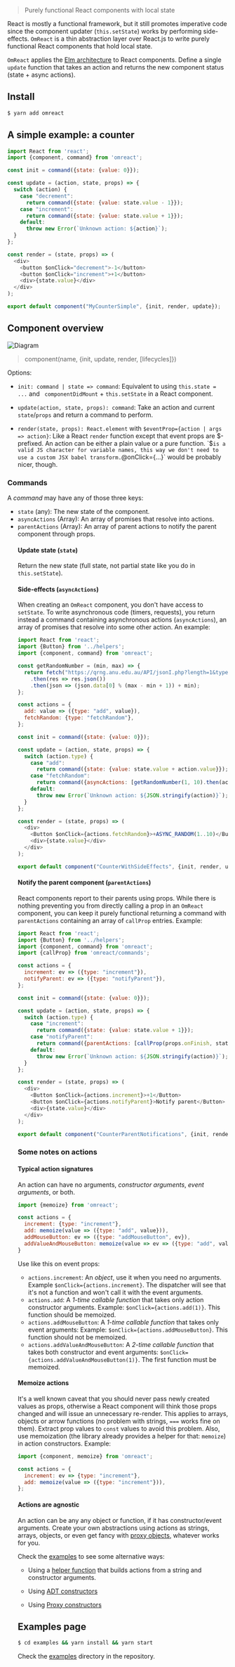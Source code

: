 > Purely functional React components with local state

React is mostly a functional framework, but it still promotes imperative code since the component updater (`this.setState`) works by performing side-effects. `OmReact` is a thin abstraction layer over React.js to write purely functional React components that hold local state.

`OmReact` applies the [Elm architecture](https://guide.elm-lang.org/architecture/) to React components. Define a single `update` function that takes an action and returns the new component status (state + async actions).

## Install

```sh
$ yarn add omreact
```

## A simple example: a counter

```js
import React from 'react';
import {component, command} from 'omreact';

const init = command({state: {value: 0}});

const update = (action, state, props) => {
  switch (action) {
    case "decrement":
      return command({state: {value: state.value - 1}});
    case "increment":
      return command({state: {value: state.value + 1}});
    default:
      throw new Error(`Unknown action: ${action}`);
  }
};

const render = (state, props) => (
  <div>
    <button $onClick="decrement">-1</button>
    <button $onClick="increment">+1</button>
    <div>{state.value}</div>
  </div>
);

export default component("MyCounterSimple", {init, render, update});
```

## Component overview

![Diagram](https://github.com/tokland/omreact/blob/master/OmReact.png)

> component(name, {init, update, render, [lifecycles]})

Options:

- `init: command | state => command`: Equivalent to using `this.state = ...` and ` componentDidMount` + `this.setState` in a React component.

- `update(action, state, props): command`: Take an action and current `state`/`props` and return a command to perform.

- `render(state, props): React.element` with `$eventProp={action | args => action}`: Like a React `render` function except that event props are $-prefixed. An action can be either a plain value or a pure function. `$` is a valid JS character for variable names, this way we don't need to use a custom JSX babel transform. `@onClick={...}` would be probably nicer, though.

### Commands

A *command* may have any of those three keys:

  - `state` (any): The new state of the component.
  - `asyncActions` (Array<Promise>): An array of promises that resolve into actions.
  - `parentActions` (Array<Object>): An array of parent actions to notify the parent component through props.

#### Update state (`state`)

Return the new state (full state, not partial state like you do in `this.setState`).

#### Side-effects (`asyncActions`)

When creating an `OmReact` component, you don't have access to `setState`. To write asynchronous code (timers, requests), you return instead a command containing asynchronous actions (`asyncActions`), an array of promises that resolve into some other action. An example:

```js
import React from 'react';
import {Button} from '../helpers';
import {component, command} from 'omreact';

const getRandomNumber = (min, max) => {
  return fetch("https://qrng.anu.edu.au/API/jsonI.php?length=1&type=uint16")
    .then(res => res.json())
    .then(json => (json.data[0] % (max - min + 1)) + min);
};

const actions = {
  add: value => ({type: "add", value}),
  fetchRandom: {type: "fetchRandom"},
};

const init = command({state: {value: 0}});

const update = (action, state, props) => {
  switch (action.type) {
    case "add":
      return command({state: {value: state.value + action.value}});
    case "fetchRandom":
      return command({asyncActions: [getRandomNumber(1, 10).then(actions.add)]});
    default:
      throw new Error(`Unknown action: ${JSON.stringify(action)}`);
  }
};

const render = (state, props) => (
  <div>
    <Button $onClick={actions.fetchRandom}>+ASYNC_RANDOM(1..10)</Button>
    <div>{state.value}</div>
  </div>
);

export default component("CounterWithSideEffects", {init, render, update});
```

#### Notify the parent component (`parentActions`)

React components report to their parents using props. While there is nothing preventing you from directly calling a prop in an `OmReact` component, you can keep it purely functional returning a command with `parentActions` containing an array of `callProp` entries. Example:

```js
import React from 'react';
import {Button} from '../helpers';
import {component, command} from 'omreact';
import {callProp} from 'omreact/commands';

const actions = {
  increment: ev => ({type: "increment"}),
  notifyParent: ev => ({type: "notifyParent"}),
};

const init = command({state: {value: 0}});

const update = (action, state, props) => {
  switch (action.type) {
    case "increment":
      return command({state: {value: state.value + 1}});
    case "notifyParent":
      return command({parentActions: [callProp(props.onFinish, state.value)]});
    default:
      throw new Error(`Unknown action: ${JSON.stringify(action)}`);
  }
};

const render = (state, props) => (
  <div>
    <Button $onClick={actions.increment}>+1</Button>
    <Button $onClick={actions.notifyParent}>Notify parent</Button>
    <div>{state.value}</div>
  </div>
);

export default component("CounterParentNotifications", {init, render, update});
```

### Some notes on actions

#### Typical action signatures

An action can have no arguments, *constructor arguments*, *event arguments*, or both.

```js
import {memoize} from 'omreact';

const actions = {
  increment: {type: "increment"},
  add: memoize(value => ({type: "add", value})),
  addMouseButton: ev => ({type: "addMouseButton", ev}),
  addValueAndMouseButton: memoize(value => ev => ({type: "add", value, addValueAndMouseButton})),
}
```

Use like this on event props:

- `actions.increment`: An _object_, use it when you need no arguments. Example `$onClick={actions.increment}`. The dispatcher will see that it's not a function and won't call it with the event arguments.
- `actions.add`: A _1-time callable function_ that takes only action constructor arguments. Example: `$onClick={actions.add(1)}`. This function should be memoized.
- `actions.addMouseButton`: A _1-time callable function_ that takes only event arguments: Example: `$onClick={actions.addMouseButton}`. This function should not be memoized.
- `actions.addValueAndMouseButton`: A _2-time callable function_ that takes both constructor and event arguments: `$onClick={actions.addValueAndMouseButton(1)}`. The first function must be memoized.

#### Memoize actions

It's a well known caveat that you should never pass newly created values as props, otherwise a React component will think those props changed and will issue an unnecessary re-render. This applies to arrays, objects or arrow functions (no problem with strings, `===` works fine on them).  Extract prop values to `const` values to avoid this problem. Also, use memoization (the library already provides a helper for that: `memoize`) in action constructors. Example:

```js
import {component, memoize} from 'omreact';

const actions = {
  increment: ev => {type: "increment"},
  add: memoize(value => ({type: "increment"})),
};
```

#### Actions are agnostic

An action can be any any object or function, if it has constructor/event arguments. Create your own abstractions using actions as strings, arrays, objects, or even get fancy with [proxy objects](https://developer.mozilla.org/en-US/docs/Web/JavaScript/Reference/Global_Objects/Proxy), whatever works for you.

Check the [examples](examples/src) to see some alternative ways:

- Using a [helper function](https://github.com/tokland/omreact/blob/master/examples/src/counter/CounterActionsSimple.js) that builds actions from a string and constructor arguments.

- Using [ADT constructors](https://github.com/tokland/omreact/blob/master/examples/src/counter/CounterSimpleAdt.js)

- Using [Proxy constructors](https://github.com/tokland/omreact/blob/master/examples/src/counter/CounterActionsWithProxy.js)

## Examples page

```sh
$ cd examples && yarn install && yarn start
```

Check the [examples](examples/src) directory in the repository.
